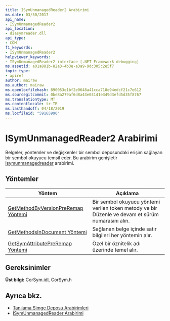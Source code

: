```yaml
---
title: ISymUnmanagedReader2 Arabirimi
ms.date: 03/30/2017
api_name:
- ISymUnmanagedReader2
api_location:
- diasymreader.dll
api_type:
- COM
f1_keywords:
- ISymUnmanagedReader2
helpviewer_keywords:
- ISymUnmanagedReader2 interface [.NET Framework debugging]
ms.assetid: a01a881b-82a3-4b3e-a3a9-9dc305c2e5f7
topic_type:
- apiref
author: mairaw
ms.author: mairaw
ms.openlocfilehash: 890053e1bf2e0648a41cca718e94edcf21c7e612
ms.sourcegitcommit: 0be8a279af6d8a43e03141e349d3efd5d35f8767
ms.translationtype: MT
ms.contentlocale: tr-TR
ms.lasthandoff: 04/18/2019
ms.locfileid: "59165990"
---
```

# <a name="isymunmanagedreader2-interface"></a>ISymUnmanagedReader2 Arabirimi
Belgeler, yöntemler ve değişkenler bir sembol deposundaki erişim sağlayan bir sembol okuyucu temsil eder. Bu arabirim genişletir [Isymunmanagedreader](../../../../docs/framework/unmanaged-api/diagnostics/isymunmanagedreader-interface.md) arabirimi.  
  
## <a name="methods"></a>Yöntemler  
  
|Yöntem|Açıklama|  
|------------|-----------------|  
|[GetMethodByVersionPreRemap Yöntemi](../../../../docs/framework/unmanaged-api/diagnostics/isymunmanagedreader2-getmethodbyversionpreremap-method.md)|Bir sembol okuyucu yöntemi verilen token metody ve bir Düzenle ve devam et sürüm numarasını alın.|  
|[GetMethodsInDocument Yöntemi](../../../../docs/framework/unmanaged-api/diagnostics/isymunmanagedreader2-getmethodsindocument-method.md)|Sağlanan belge içinde satır bilgileri her yöntemin alır.|  
|[GetSymAttributePreRemap Yöntemi](../../../../docs/framework/unmanaged-api/diagnostics/isymunmanagedreader2-getsymattributepreremap-method.md)|Özel bir öznitelik adı üzerinde temel alır.|  
  
## <a name="requirements"></a>Gereksinimler  
 **Üst bilgi:** CorSym.idl, CorSym.h  
  
## <a name="see-also"></a>Ayrıca bkz.

- [Tanılama Simge Deposu Arabirimleri](../../../../docs/framework/unmanaged-api/diagnostics/diagnostics-symbol-store-interfaces.md)
- [ISymUnmanagedReader Arabirimi](../../../../docs/framework/unmanaged-api/diagnostics/isymunmanagedreader-interface.md)
